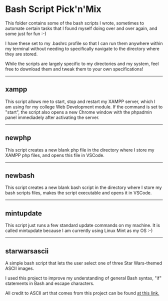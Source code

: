# Bash Script Pick'n'Mix

This folder contains some of the bash scripts I wrote, sometimes to automate certain tasks that I found myself doing over and over again, and some just for fun :-) 

I have these set to my .bashrc profile so that I can run them anywhere within my terminal without needing to specifically navigate to the directory where they are stored.

While the scripts are largely specific to my directories and my system, feel free to download them and tweak them to your own specifications!

___
## xampp


This script allows me to start, stop and restart my XAMPP server, which I am using for my college Web Development module. If the command is set to "start", the script also opens a new Chrome window with the phpadmin panel immediadely after activating the server.

___
## newphp

This script creates a new blank php file in the directory where I store my XAMPP php files, and opens this file in VSCode.

___
## newbash

This script creates a new blank bash script in the directory where I store my bash scripts files, makes the script executable and opens it in VSCode.

___
## mintupdate

This script just runs a few standard update commands on my machine. It is called mintupdate because I am currently using Linux Mint as my OS :-) 

___
## starwarsascii

A simple bash script that lets the user select one of three Star Wars-themed ASCII images. 

I used this project to improve my understanding of general Bash syntax, "if" statements in Bash and escape characters.

All credit to ASCII art that comes from this project can be found [at this link.](https://textart.io/art/tag/star-wars/1)